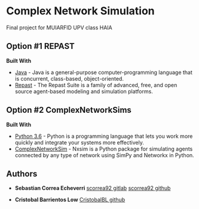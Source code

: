# Complex Network Simulation
Final project for MUIARFID UPV class HAIA

## Option #1 REPAST
**Built With**

* [Java](https://www.oracle.com/java/index.html) - Java is a general-purpose computer-programming language that is concurrent, class-based, object-oriented.
* [Repast](https://repast.github.io) - The Repast Suite is a family of advanced, free, and open source agent-based modeling and simulation platforms.

## Option #2 ComplexNetworkSims
**Built With**

* [Python 3.6](https://www.python.org) - Python is a programming language that lets you work more quickly and integrate your systems more effectively.
* [ComplexNetworkSim](https://github.com/kentwait/nxsim) - Nxsim is a Python package for simulating agents connected by any type of network using SimPy and Networkx in Python.

## Authors

* **Sebastian Correa Echeverri** [scorrea92 gitlab](https://gitlab.com/scorrea92) [scorrea92 github](https://github.com/scorrea92)

* **Cristobal Barrientos Low** [CristobalBL github](https://github.com/CristobalBL)
